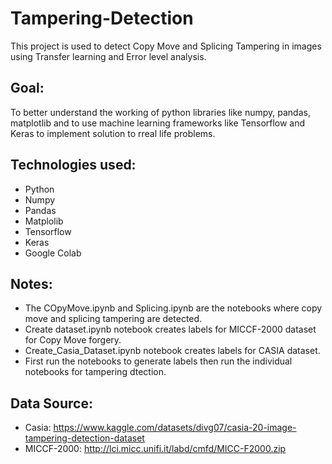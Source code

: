 # Tampering-Detection

This project is used to detect Copy Move and Splicing Tampering in images using Transfer learning and Error level analysis.

## Goal:
To better understand the working of python libraries like numpy, pandas, matplotlib and to use machine learning frameworks like Tensorflow and Keras to implement solution to rreal life problems.

## Technologies used:
* Python
* Numpy 
* Pandas
* Matplolib
* Tensorflow
* Keras
* Google Colab

## Notes:
* The COpyMove.ipynb and Splicing.ipynb are the notebooks where copy move and splicing tampering are detected.
* Create dataset.ipynb notebook creates labels for MICCF-2000 dataset for Copy Move forgery.
* Create_Casia_Dataset.ipynb notebook creates labels for CASIA dataset.
* First run the notebooks to generate labels then run the individual notebooks for tampering dtection.

## Data Source:
* Casia: https://www.kaggle.com/datasets/divg07/casia-20-image-tampering-detection-dataset
* MICCF-2000: http://lci.micc.unifi.it/labd/cmfd/MICC-F2000.zip
